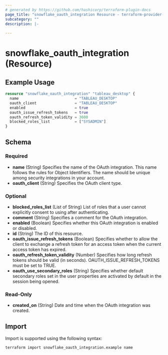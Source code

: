 ```yaml
---
# generated by https://github.com/hashicorp/terraform-plugin-docs
page_title: "snowflake_oauth_integration Resource - terraform-provider-snowflake"
subcategory: ""
description: |-
  
---
```


# snowflake_oauth_integration (Resource)



## Example Usage

```terraform
resource "snowflake_oauth_integration" "tableau_desktop" {
  name                         = "TABLEAU_DESKTOP"
  oauth_client                 = "TABLEAU_DESKTOP"
  enabled                      = true
  oauth_issue_refresh_tokens   = true
  oauth_refresh_token_validity = 3600
  blocked_roles_list           = ["SYSADMIN"]
}
```

<!-- schema generated by tfplugindocs -->
## Schema

### Required

- **name** (String) Specifies the name of the OAuth integration. This name follows the rules for Object Identifiers. The name should be unique among security integrations in your account.
- **oauth_client** (String) Specifies the OAuth client type.

### Optional

- **blocked_roles_list** (List of String) List of roles that a user cannot explicitly consent to using after authenticating.
- **comment** (String) Specifies a comment for the OAuth integration.
- **enabled** (Boolean) Specifies whether this OAuth integration is enabled or disabled.
- **id** (String) The ID of this resource.
- **oauth_issue_refresh_tokens** (Boolean) Specifies whether to allow the client to exchange a refresh token for an access token when the current access token has expired.
- **oauth_refresh_token_validity** (Number) Specifies how long refresh tokens should be valid (in seconds). OAUTH_ISSUE_REFRESH_TOKENS must be set to TRUE.
- **oauth_use_secondary_roles** (String) Specifies whether default secondary roles set in the user properties are activated by default in the session being opened.

### Read-Only

- **created_on** (String) Date and time when the OAuth integration was created.

## Import

Import is supported using the following syntax:

```shell
terraform import snowflake_oauth_integration.example name
```
